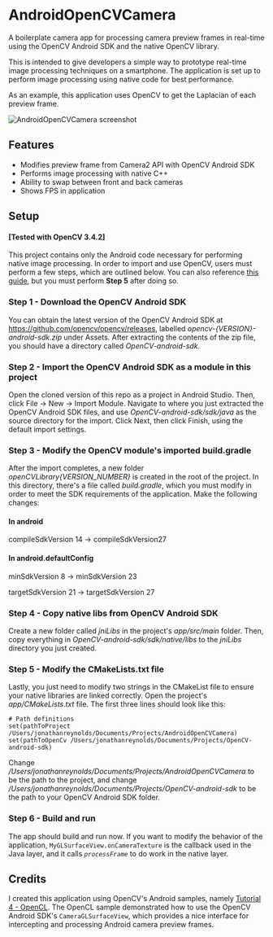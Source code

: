 # AndroidOpenCVCamera
A boilerplate camera app for processing camera preview frames in real-time using the OpenCV Android SDK and the native OpenCV library.

This is intended to give developers a simple way to prototype real-time image processing techniques on a smartphone. The application is set up to perform image processing using native code for best performance. 

As an example, this application uses OpenCV to get the Laplacian of each preview frame.

![AndroidOpenCVCamera screenshot](https://lh3.googleusercontent.com/Fh5i-M_W1JMAtKKXZdLwKPuodJF0_Lfyaz9niwyWbjywtWn6Be-VwpXsjOdq8Untfb-PMfC4dy62Gbh7wOnIrNBCx0x98xceUtVZDyxOSfRSQ1f3sYar_mFve3-S1S6YWXeeNShlNrZm-yf0YfgzBLafRbVWABaAx7HtDxXPNKrr5-ZgpxLdpmsM9xo_cChjjX6m1bzt4hMQQlr38GZ6SqOkt8VoFz3FiRfD1SP0E9vSLYTm3wD0HAbE8bQymazEBOuf-3Tavyn3t5xFInaIyAlA8gLjRhBbYPS3uvMQ1oJ_XRf-5Z9BTAoXUNM10q-aQeUIvkakyc3CBXaVf1z84gwKAzSTRHBWzabk-4F0HxEIhSo337g5qOAgl-rRDaVMlp45gyrf5pc2aN67PwGXWO7lbSDcL3qEZbVhn99DjgEapHZK1MHSTKf0-lArq4fK7CXBJsS1JxUuIGvfgNZPwnaEJGxsvXaoZBnMm0NTNFTDQSIs5sghROA1_dSElNbMGWNCRV-Hnecvgr-6jQq6PQphIzKCi-1om16hGcYS1enqqTol5yIMp8JfIOZsDgXuS8plYPge4EHaLiyCPOgbXCSLbYXO5XIBIQQnLJ8Pf6ZPgRK78xdMD2P8kzAOnb6A0EgBjQq7Lr2qRvWkPCb8Zr6Ebkn-3OAntA=w351-h624-no)

## Features
- Modifies preview frame from Camera2 API with OpenCV Android SDK
- Performs image processing with native C++
- Ability to swap between front and back cameras
- Shows FPS in application

## Setup
#### [Tested with OpenCV 3.4.2]
This project contains only the Android code necessary for performing native image processing. In order to import and use OpenCV, users must perform a few steps, which are outlined below. You can also reference [this guide](https://medium.com/@sukritipaul005/a-beginners-guide-to-installing-opencv-android-in-android-studio-ea46a7b4f2d3), but you must perform **Step 5** after doing so.

### Step 1 - Download the OpenCV Android SDK
You can obtain the latest version of the OpenCV Android SDK at https://github.com/opencv/opencv/releases, labelled *opencv-{VERSION}-android-sdk.zip* under Assets. After extracting the contents of the zip file, you should have a directory called *OpenCV-android-sdk*.

### Step 2 - Import the OpenCV Android SDK as a module in this project
Open the cloned version of this repo as a project in Android Studio. Then, click File -> New -> Import Module. Navigate to where you just extracted the OpenCV Android SDK files, and use *OpenCV-android-sdk/sdk/java* as the source directory for the import. Click Next, then click Finish, using the default import settings.

### Step 3 - Modify the OpenCV module's imported build.gradle
After the import completes, a new folder *openCVLibrary{VERSION_NUMBER}* is created in the root of the project. In this directory, there's a file called *build.gradle*, which you must modify in order to meet the SDK requirements of the application. Make the following changes:

#### In android
compileSdkVersion 14 -> compileSdkVersion27

#### In android.defaultConfig
minSdkVersion 8 -> minSdkVersion 23

targetSdkVersion 21 -> targetSdkVersion 27

### Step 4 - Copy native libs from OpenCV Android SDK
Create a new folder called *jniLibs* in the project's *app/src/main* folder. Then, copy everything in *OpenCV-android-sdk/sdk/native/libs* to the *jniLibs* directory you just created.

### Step 5 - Modify the CMakeLists.txt file
Lastly, you just need to modify two strings in the CMakeList file to ensure your native libraries are linked correctly.
Open the project's *app/CMakeLists.txt* file. The first three lines should look like this:
```
# Path definitions
set(pathToProject /Users/jonathanreynolds/Documents/Projects/AndroidOpenCVCamera)
set(pathToOpenCv /Users/jonathanreynolds/Documents/Projects/OpenCV-android-sdk)
```
Change */Users/jonathanreynolds/Documents/Projects/AndroidOpenCVCamera* to be the path to the project, and change */Users/jonathanreynolds/Documents/Projects/OpenCV-android-sdk* to be the path to your OpenCV Android SDK folder.

### Step 6 - Build and run
The app should build and run now. If you want to modify the behavior of the application, `MyGLSurfaceView.onCameraTexture` is the callback used in the Java layer, and it calls *`processFrame`* to do work in the native layer.

## Credits
I created this application using OpenCV's Android samples, namely [Tutorial 4 - OpenCL](https://github.com/opencv/opencv/tree/3.4/samples/android/tutorial-4-opencl). The OpenCL sample demonstrated how to use the OpenCV Android SDK's `CameraGLSurfaceView`, which provides a nice interface for intercepting and processing Android camera preview frames.
